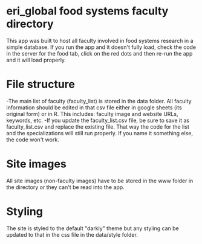 # eri_global food systems faculty directory
This app was built to host all faculty involved in food systems research in a simple database.
If you run the app and it doesn't fully load, check the code in the server for the food tab, click on the red dots and then re-run the app and it will load properly. 

# File structure
-The main list of faculty (faculty_list) is stored in the data folder. All faculty information should be edited in that csv file either in google sheets (its original form) or in R. This includes: faculty image and website URLs, keywords, etc.
-If you update the faculty_list.csv file, be sure to save it as faculty_list.csv and replace the existing file. That way the code for the list and the specializations will still run properly. If you name it something else, the code won't work.  

# Site images
All site images (non-faculty images) have to be stored in the www folder in the directory or they can't be read into the app. 

# Styling
The site is styled to the default "darkly" theme but any styling can be updated to that in the css file in the data/style folder. 


